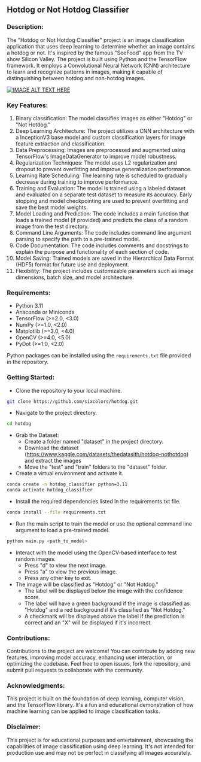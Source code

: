 ## Hotdog or Not Hotdog Classifier

### Description:
The "Hotdog or Not Hotdog Classifier" project is an image classification application that uses deep learning to determine whether an image contains a hotdog or not. It's inspired by the famous "SeeFood" app from the TV show Silicon Valley. The project is built using Python and the TensorFlow framework. It employs a Convolutional Neural Network (CNN) architecture to learn and recognize patterns in images, making it capable of distinguishing between hotdog and non-hotdog images.

[![IMAGE ALT TEXT HERE](https://img.youtube.com/vi/vIci3C4JkL0/0.jpg)](https://www.youtube.com/watch?v=vIci3C4JkL0)

### Key Features:

1. Binary classification: The model classifies images as either "Hotdog" or "Not Hotdog."
2. Deep Learning Architecture: The project utilizes a CNN architecture with a InceptionV3 base model and custom classification layers for image feature extraction and classification.
3. Data Preprocessing: Images are preprocessed and augmented using TensorFlow's ImageDataGenerator to improve model robustness.
4. Regularization Techniques: The model uses L2 regularization and dropout to prevent overfitting and improve generalization performance.
5. Learning Rate Scheduling: The learning rate is scheduled to gradually decrease during training to improve performance.
6. Training and Evaluation: The model is trained using a labeled dataset and evaluated on a separate test dataset to measure its accuracy. Early stopping and model checkpointing are used to prevent overfitting and save the best model weights.
7. Model Loading and Prediction: The code includes a main function that loads a trained model (if provided) and predicts the class of a random image from the test directory.
8. Command Line Arguments: The code includes command line argument parsing to specify the path to a pre-trained model.
9. Code Documentation: The code includes comments and docstrings to explain the purpose and functionality of each section of code.
11. Model Saving: Trained models are saved in the Hierarchical Data Format (HDF5) format for future use and deployment.
12. Flexibility: The project includes customizable parameters such as image dimensions, batch size, and model architecture.

### Requirements:
- Python 3.11
- Anaconda or Miniconda
- TensorFlow (>=2.0, <3.0)
- NumPy (>=1.0, <2.0)
- Matplotlib (>=3.0, <4.0)
- OpenCV (>=4.0, <5.0)
- PyDot (>=1.0, <2.0)

Python packages can be installed using the `requirements.txt` file provided in the repository.

### Getting Started:

- Clone the repository to your local machine.
```bash
git clone https://github.com/sixcolors/hotdog.git
```
- Navigate to the project directory.
```bash
cd hotdog
```
- Grab the Dataset: 
    - Create a folder named "dataset" in the project directory.
    - Download the dataset (https://www.kaggle.com/datasets/thedatasith/hotdog-nothotdog) and extract the images
    - Move the "test" and "train" folders to the "dataset" folder.
- Create a virtual environment and activate it.
```bash
conda create -n hotdog_classifier python=3.11
conda activate hotdog_classifier
```
- Install the required dependencies listed in the requirements.txt file.
```bash
conda install --file requirements.txt
```
- Run the main script to train the model or use the optional command line argument to load a pre-trained model.
```bash
python main.py <path_to_model>
```
- Interact with the model using the OpenCV-based interface to test random images.
    - Press "d" to view the next image.
    - Press "a" to view the previous image.
    - Press any other key to exit.
- The image will be classified as "Hotdog" or "Not Hotdog."
    - The label will be displayed below the image with the confidence score.
    - The label will have a green background if the image is classified as "Hotdog" and a red background if it's classified as "Not Hotdog."
    - A checkmark will be displayed above the label if the prediction is correct and an "X" will be displayed if it's incorrect.

### Contributions:
Contributions to the project are welcome! You can contribute by adding new features, improving model accuracy, enhancing user interaction, or optimizing the codebase. Feel free to open issues, fork the repository, and submit pull requests to collaborate with the community.

### Acknowledgments:
This project is built on the foundation of deep learning, computer vision, and the TensorFlow library. It's a fun and educational demonstration of how machine learning can be applied to image classification tasks.

### Disclaimer:
This project is for educational purposes and entertainment, showcasing the capabilities of image classification using deep learning. It's not intended for production use and may not be perfect in classifying all images accurately.
